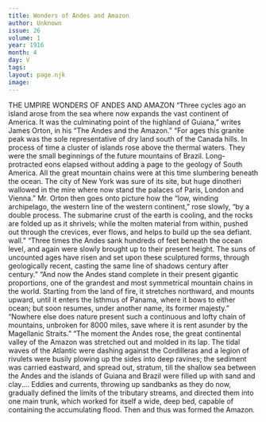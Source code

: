 ```yaml
---
title: Wonders of Andes and Amazon
author: Unknown
issue: 26
volume: 1
year: 1916
month: 4
day: V
tags:
layout: page.njk
image:
---
```

THE UMPIRE WONDERS OF ANDES AND AMAZON    “Three cycles ago an island arose from the sea where now expands the vast continent of America. It was the culminating point of the highland of Guiana,” writes James Orton, in his “The Andes and the Amazon.” “For ages this granite peak was the sole representative of dry land south of the Canada hills. In process of time a cluster of islands rose above the thermal waters. They were the small beginnings of the future mountains of Brazil. Long-protracted eons elapsed without adding a page to the geology of South America. All the great mountain chains were at this time slumbering beneath the ocean. The city of New York was sure of its site, but huge dinotheri wallowed in the mire where now stand the palaces of Paris, London and Vienna.”       Mr. Orton then goes onto picture how the “low, winding archipelago, the western line of the western continent,” rose slowly, “by a double process. The submarine crust of the earth is cooling, and the rocks are folded up as it shrivels; while the molten material from within, pushed out through the crevices, ever flows, and helps to build up the sea defiant. wall.” “Three times the Andes sank hundreds of feet beneath the ocean level, and again were slowly brought up to their present height. The suns of uncounted ages have risen and set upon these sculptured forms, through geologically recent, casting the same line of shadows century after century.”       “And now the Andes stand complete in their present gigantic proportions, one of the grandest and most symmetrical mountain chains in the world. Starting from the land of fire, it stretches northward, and mounts upward, until it enters the Isthmus of Panama, where it bows to either ocean; but soon resumes, under another name, its former majesty.” “Nowhere else does nature present such a continuous and lofty chain of mountains, unbroken for 8000 miles, save where it is rent asunder by the Magellanic Straits.”       “The moment the Andes rose, the great continental valley of the Amazon was stretched out and molded in its lap. The tidal waves of the Atlantic were dashing against the Cordilleras and a legion of rivulets were busily plowing up the sides into deep ravines; the sediment was carried eastward, and spread out, stratum, till the shallow sea between the Andes and the islands of Guiana and Brazil were filled up with sand and clay.... Eddies and currents, throwing up sandbanks as they do now, gradually defined the limits of the tributary streams, and directed them into one main trunk, which worked for itself a wide, deep bed, capable of containing the accumulating flood. Then and thus was formed the Amazon. 


